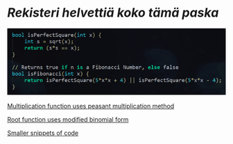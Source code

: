 # _Rekisteri helvettiä koko tämä paska_

![alt_text](https://raw.githubusercontent.com/Jan-Aarela/Fibonacci-y86/refs/heads/main/pics/Fibonacci%20code%20in%20C.png)


[Multiplication function uses peasant multiplication method](https://raw.githubusercontent.com/Jan-Aarela/Fibonacci-y86/refs/heads/main/pics/multiplication.jpg)

[Root function uses modified binomial form](https://raw.githubusercontent.com/Jan-Aarela/Fibonacci-y86/refs/heads/main/pics/squarred.jpg)

[Smaller snippets of code](https://github.com/Jan-Aarela/Fibonacci-y86/tree/main/Extras)
